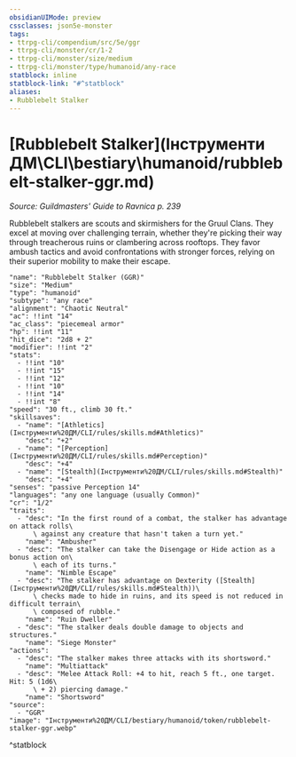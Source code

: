 ```yaml
---
obsidianUIMode: preview
cssclasses: json5e-monster
tags:
- ttrpg-cli/compendium/src/5e/ggr
- ttrpg-cli/monster/cr/1-2
- ttrpg-cli/monster/size/medium
- ttrpg-cli/monster/type/humanoid/any-race
statblock: inline
statblock-link: "#^statblock"
aliases:
- Rubblebelt Stalker
---
```

# [Rubblebelt Stalker](Інструменти ДМ\CLI\bestiary\humanoid/rubblebelt-stalker-ggr.md)
*Source: Guildmasters' Guide to Ravnica p. 239*  

Rubblebelt stalkers are scouts and skirmishers for the Gruul Clans. They excel at moving over challenging terrain, whether they're picking their way through treacherous ruins or clambering across rooftops. They favor ambush tactics and avoid confrontations with stronger forces, relying on their superior mobility to make their escape.

```statblock
"name": "Rubblebelt Stalker (GGR)"
"size": "Medium"
"type": "humanoid"
"subtype": "any race"
"alignment": "Chaotic Neutral"
"ac": !!int "14"
"ac_class": "piecemeal armor"
"hp": !!int "11"
"hit_dice": "2d8 + 2"
"modifier": !!int "2"
"stats":
  - !!int "10"
  - !!int "15"
  - !!int "12"
  - !!int "10"
  - !!int "14"
  - !!int "8"
"speed": "30 ft., climb 30 ft."
"skillsaves":
  - "name": "[Athletics](Інструменти%20ДМ/CLI/rules/skills.md#Athletics)"
    "desc": "+2"
  - "name": "[Perception](Інструменти%20ДМ/CLI/rules/skills.md#Perception)"
    "desc": "+4"
  - "name": "[Stealth](Інструменти%20ДМ/CLI/rules/skills.md#Stealth)"
    "desc": "+4"
"senses": "passive Perception 14"
"languages": "any one language (usually Common)"
"cr": "1/2"
"traits":
  - "desc": "In the first round of a combat, the stalker has advantage on attack rolls\
      \ against any creature that hasn't taken a turn yet."
    "name": "Ambusher"
  - "desc": "The stalker can take the Disengage or Hide action as a bonus action on\
      \ each of its turns."
    "name": "Nimble Escape"
  - "desc": "The stalker has advantage on Dexterity ([Stealth](Інструменти%20ДМ/CLI/rules/skills.md#Stealth))\
      \ checks made to hide in ruins, and its speed is not reduced in difficult terrain\
      \ composed of rubble."
    "name": "Ruin Dweller"
  - "desc": "The stalker deals double damage to objects and structures."
    "name": "Siege Monster"
"actions":
  - "desc": "The stalker makes three attacks with its shortsword."
    "name": "Multiattack"
  - "desc": "Melee Attack Roll: +4 to hit, reach 5 ft., one target. Hit: 5 (1d6\
      \ + 2) piercing damage."
    "name": "Shortsword"
"source":
  - "GGR"
"image": "Інструменти%20ДМ/CLI/bestiary/humanoid/token/rubblebelt-stalker-ggr.webp"
```
^statblock